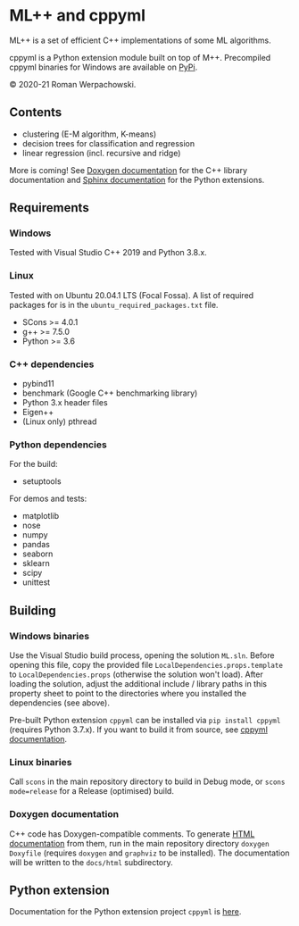 # ML++ and cppyml

ML++ is a set of efficient C++ implementations of some ML algorithms.

cppyml is a Python extension module built on top of M++. Precompiled cppyml binaries for Windows are available on [PyPi](https://pypi.org/project/cppyml/).

© 2020-21 Roman Werpachowski.

## Contents

- clustering (E-M algorithm, K-means)
- decision trees for classification and regression
- linear regression (incl. recursive and ridge)

More is coming! See [Doxygen documentation](html/index.html) for the C++ library documentation
and [Sphinx documentation](cppyml/html/index.html) for the Python extensions.

## Requirements

### Windows

Tested with Visual Studio C++ 2019 and Python 3.8.x.

### Linux

Tested with on Ubuntu 20.04.1 LTS (Focal Fossa).
A list of required packages for is in the `ubuntu_required_packages.txt` file.

- SCons >= 4.0.1
- g++ >= 7.5.0
- Python >= 3.6

### C++ dependencies

- pybind11
- benchmark (Google C++ benchmarking library)
- Python 3.x header files
- Eigen++
- (Linux only) pthread


### Python dependencies

For the build:
- setuptools

For demos and tests:
- matplotlib
- nose
- numpy
- pandas
- seaborn
- sklearn
- scipy
- unittest

## Building

### Windows binaries

Use the Visual Studio build process, opening the solution `ML.sln`. Before opening this file, copy the 
provided file `LocalDependencies.props.template` to `LocalDependencies.props` (otherwise the solution won't load).
After loading the solution, adjust the additional include / library paths in this property sheet to point
to the directories where you installed the dependencies (see above).

Pre-built Python extension `cppyml` can be installed via `pip install cppyml` (requires Python 3.7.x).
If you want to build it from source, see [cppyml documentation](cppyml.md).

### Linux binaries

Call `scons` in the main repository directory to build in Debug mode, or `scons mode=release` 
for a Release (optimised) build.

### Doxygen documentation

C++ code has Doxygen-compatible comments. To generate [HTML documentation](html/index.html) from
them, run  in the main repository directory `doxygen Doxyfile` (requires `doxygen` and `graphviz` 
to be installed). The documentation will be written to the `docs/html` subdirectory.

## Python extension

Documentation for the Python extension project `cppyml` is [here](cppyml.md).